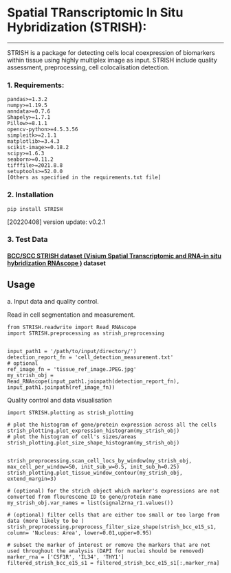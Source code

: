# Spatial TRanscriptomic In Situ Hybridization (STRISH): 
---

STRISH is a package for detecting cells local coexpression of biomarkers within tissue using highly multiplex image as input. STRISH include quality assessment, preprocessing, cell colocalisation detection.

### 1. Requirements:  

```
pandas>=1.3.2
numpy>=1.19.5
anndata>=0.7.6
Shapely>=1.7.1
Pillow>=8.1.1
opencv-python>=4.5.3.56
simpleitk>=2.1.1
matplotlib>=3.4.3
scikit-image>=0.18.2
scipy>=1.6.3
seaborn>=0.11.2
tifffile>=2021.8.8
setuptools>=52.0.0
[Others as specified in the requirements.txt file]
```
### 2. Installation

```pip install STRISH```

[20220408] version update: v0.2.1

### 3. Test Data

#### <a href="https://zenodo.org/record/4391415#.YlUEX9PP1qs"> BCC/SCC STRISH dataset (Visium Spatial Transcriptomic and RNA-in situ hybridization RNAscope )</a> dataset

## Usage
a. Input data and quality control. 

Read in cell segmentation and measurement. 

```
from STRISH.readwrite import Read_RNAscope
import STRISH.preprocessing as strish_preprocessing


input_path1 = '/path/to/input/directory/')
detection_report_fn = 'cell_detection_measurement.txt'
# optional
ref_image_fn = 'tissue_ref_image.JPEG.jpg'
my_strish_obj = Read_RNAscope(input_path1.joinpath(detection_report_fn), input_path1.joinpath(ref_image_fn))
```

Quality control and data visualisation

```
import STRISH.plotting as strish_plotting

# plot the histogram of gene/protein expression across all the cells
strish_plotting.plot_expression_histogram(my_strish_obj)
# plot the histogram of cell's sizes/areas
strish_plotting.plot_size_shape_histogram(my_strish_obj)


strish_preprocessing.scan_cell_locs_by_window(my_strish_obj, max_cell_per_window=50, init_sub_w=0.5, init_sub_h=0.25)
strish_plotting.plot_tissue_window_contour(my_strish_obj, extend_margin=3)

# (optional) for the strich object which marker's expressions are not converted from flourescene ID to gene/protein name
my_strish_obj.var_names = list(signal2rna_r1.values())

# (optional) filter cells that are either too small or too large from data (more likely to be ) 
strish_preprocessing.preprocess_filter_size_shape(strish_bcc_e15_s1, column= 'Nucleus: Area', lower=0.01,upper=0.95)

# subset the marker of interest or remove the markers that are not used throughout the analysis (DAPI for nuclei should be removed) 
marker_rna = ['CSF1R', 'IL34', 'THY1']
filtered_strish_bcc_e15_s1 = filtered_strish_bcc_e15_s1[:,marker_rna]
```



